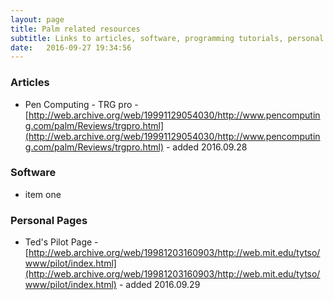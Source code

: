 ```yaml
---
layout: page
title: Palm related resources
subtitle: Links to articles, software, programming tutorials, personal pages etc.
date:   2016-09-27 19:34:56
---
```


### Articles
* Pen Computing - TRG pro - [http://web.archive.org/web/19991129054030/http://www.pencomputing.com/palm/Reviews/trgpro.html](http://web.archive.org/web/19991129054030/http://www.pencomputing.com/palm/Reviews/trgpro.html) - added 2016.09.28

### Software      
* item one

### Personal Pages
* Ted's Pilot Page - [http://web.archive.org/web/19981203160903/http://web.mit.edu/tytso/www/pilot/index.html](http://web.archive.org/web/19981203160903/http://web.mit.edu/tytso/www/pilot/index.html) - added 2016.09.29
